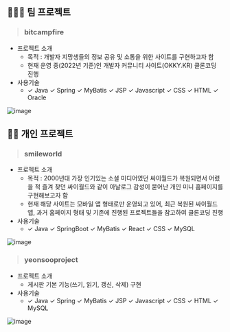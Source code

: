## 👨‍👧‍👧 팀 프로젝트
> ### **bitcampfire**
  * 프로젝트 소개
    - 목적 : 개발자 지망생들의 정보 공유 및 소통을 위한 사이트를 구현하고자 함
    - 현재 운영 중(2022년 기준)인 개발자 커뮤니티 사이트(OKKY.KR) 클론코딩 진행
  * 사용기술 
    - ✓ Java
      ✓ Spring 
      ✓ MyBatis
      ✓ JSP
      ✓ Javascript
      ✓ CSS
      ✓ HTML
      ✓ Oracle
    
![image](https://user-images.githubusercontent.com/107453907/222642904-286bca11-f12b-417e-bbea-3fd2e0e033cb.png)

## 🙆‍♀️ 개인 프로젝트
> ### **smileworld**
  * 프로젝트 소개
    - 목적 : 2000년대 가장 인기있는 소셜 미디어였던 싸이월드가 복원되면서 어렸을 적 즐겨 찾던 싸이월드와 같이 아날로그 감성이 묻어난 개인 미니 홈페이지를 구현해보고자 함  
    - 현재 해당 사이트는 모바일 앱 형태로만 운영되고 있어, 최근 복원된 싸이월드 앱, 과거 홈페이지 형태 및 기존에 진행된 프로젝트들을 참고하여 클론코딩 진행
  * 사용기술 
    - ✓ Java
      ✓ SpringBoot 
      ✓ MyBatis
      ✓ React
      ✓ CSS
      ✓ MySQL
      
![image](https://user-images.githubusercontent.com/107453907/222645855-9215b074-d0ae-48bf-b098-f8d9aad2d340.png) 

> ### **yeonsooproject**
  * 프로젝트 소개 
    - 게시판 기본 기능(쓰기, 읽기, 갱신, 삭제) 구현
  * 사용기술 
    - ✓ Java
      ✓ Spring 
      ✓ MyBatis
      ✓ JSP
      ✓ Javascript
      ✓ CSS
      ✓ HTML
      ✓ MySQL
      
![image](https://user-images.githubusercontent.com/107453907/222645501-b66c8107-ada6-45b0-b50e-6021bb7cfeeb.png)
